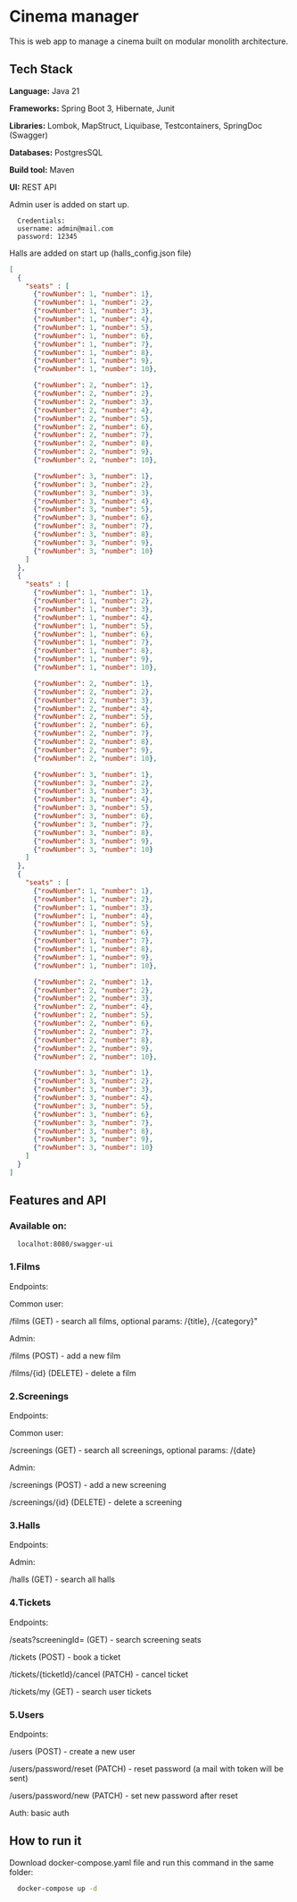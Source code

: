 
# Cinema manager

This is web app to manage a cinema built on modular monolith architecture.




## Tech Stack

**Language:** Java 21

**Frameworks:** Spring Boot 3, Hibernate, Junit

**Libraries:** Lombok, MapStruct, Liquibase, Testcontainers, SpringDoc (Swagger)

**Databases:** PostgresSQL

**Build tool:** Maven

**UI:** REST API

Admin user is added on start up.

```
  Credentials:
  username: admin@mail.com
  password: 12345
```

Halls are added on start up (halls_config.json file)

```json
[
  {
    "seats" : [
      {"rowNumber": 1, "number": 1},
      {"rowNumber": 1, "number": 2},
      {"rowNumber": 1, "number": 3},
      {"rowNumber": 1, "number": 4},
      {"rowNumber": 1, "number": 5},
      {"rowNumber": 1, "number": 6},
      {"rowNumber": 1, "number": 7},
      {"rowNumber": 1, "number": 8},
      {"rowNumber": 1, "number": 9},
      {"rowNumber": 1, "number": 10},

      {"rowNumber": 2, "number": 1},
      {"rowNumber": 2, "number": 2},
      {"rowNumber": 2, "number": 3},
      {"rowNumber": 2, "number": 4},
      {"rowNumber": 2, "number": 5},
      {"rowNumber": 2, "number": 6},
      {"rowNumber": 2, "number": 7},
      {"rowNumber": 2, "number": 8},
      {"rowNumber": 2, "number": 9},
      {"rowNumber": 2, "number": 10},

      {"rowNumber": 3, "number": 1},
      {"rowNumber": 3, "number": 2},
      {"rowNumber": 3, "number": 3},
      {"rowNumber": 3, "number": 4},
      {"rowNumber": 3, "number": 5},
      {"rowNumber": 3, "number": 6},
      {"rowNumber": 3, "number": 7},
      {"rowNumber": 3, "number": 8},
      {"rowNumber": 3, "number": 9},
      {"rowNumber": 3, "number": 10}
    ]
  },
  {
    "seats" : [
      {"rowNumber": 1, "number": 1},
      {"rowNumber": 1, "number": 2},
      {"rowNumber": 1, "number": 3},
      {"rowNumber": 1, "number": 4},
      {"rowNumber": 1, "number": 5},
      {"rowNumber": 1, "number": 6},
      {"rowNumber": 1, "number": 7},
      {"rowNumber": 1, "number": 8},
      {"rowNumber": 1, "number": 9},
      {"rowNumber": 1, "number": 10},

      {"rowNumber": 2, "number": 1},
      {"rowNumber": 2, "number": 2},
      {"rowNumber": 2, "number": 3},
      {"rowNumber": 2, "number": 4},
      {"rowNumber": 2, "number": 5},
      {"rowNumber": 2, "number": 6},
      {"rowNumber": 2, "number": 7},
      {"rowNumber": 2, "number": 8},
      {"rowNumber": 2, "number": 9},
      {"rowNumber": 2, "number": 10},

      {"rowNumber": 3, "number": 1},
      {"rowNumber": 3, "number": 2},
      {"rowNumber": 3, "number": 3},
      {"rowNumber": 3, "number": 4},
      {"rowNumber": 3, "number": 5},
      {"rowNumber": 3, "number": 6},
      {"rowNumber": 3, "number": 7},
      {"rowNumber": 3, "number": 8},
      {"rowNumber": 3, "number": 9},
      {"rowNumber": 3, "number": 10}
    ]
  },
  {
    "seats" : [
      {"rowNumber": 1, "number": 1},
      {"rowNumber": 1, "number": 2},
      {"rowNumber": 1, "number": 3},
      {"rowNumber": 1, "number": 4},
      {"rowNumber": 1, "number": 5},
      {"rowNumber": 1, "number": 6},
      {"rowNumber": 1, "number": 7},
      {"rowNumber": 1, "number": 8},
      {"rowNumber": 1, "number": 9},
      {"rowNumber": 1, "number": 10},

      {"rowNumber": 2, "number": 1},
      {"rowNumber": 2, "number": 2},
      {"rowNumber": 2, "number": 3},
      {"rowNumber": 2, "number": 4},
      {"rowNumber": 2, "number": 5},
      {"rowNumber": 2, "number": 6},
      {"rowNumber": 2, "number": 7},
      {"rowNumber": 2, "number": 8},
      {"rowNumber": 2, "number": 9},
      {"rowNumber": 2, "number": 10},

      {"rowNumber": 3, "number": 1},
      {"rowNumber": 3, "number": 2},
      {"rowNumber": 3, "number": 3},
      {"rowNumber": 3, "number": 4},
      {"rowNumber": 3, "number": 5},
      {"rowNumber": 3, "number": 6},
      {"rowNumber": 3, "number": 7},
      {"rowNumber": 3, "number": 8},
      {"rowNumber": 3, "number": 9},
      {"rowNumber": 3, "number": 10}
    ]
  }
]
```

## Features and API

### Available on:
```http
  localhot:8080/swagger-ui
```

### 1.Films

Endpoints:

Common user:

/films (GET) - search all films, optional params: /{title}, /{category}"

Admin:

/films (POST) - add a new film

/films/{id} (DELETE) - delete a film

### 2.Screenings

Endpoints:

Common user:

/screenings (GET) - search all screenings, optional params: /{date}

Admin:

/screenings (POST) - add a new screening

/screenings/{id} (DELETE) - delete a screening

### 3.Halls

Endpoints:

Admin:

/halls (GET) - search all halls

### 4.Tickets

Endpoints:

/seats?screeningId= (GET) - search screening seats 

/tickets (POST) - book a ticket

/tickets/{ticketId}/cancel (PATCH) - cancel ticket

/tickets/my (GET) - search user tickets

### 5.Users

Endpoints:

/users (POST) - create a new user

/users/password/reset (PATCH) - reset password (a mail with token will be sent)

/users/password/new (PATCH) - set new password after reset

Auth: basic auth

## How to run it

Download docker-compose.yaml file and run this command in the same folder:

```bash
  docker-compose up -d
```
    